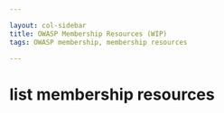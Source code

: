 ```yaml
---

layout: col-sidebar
title: OWASP Membership Resources (WIP)
tags: OWASP membership, membership resources

---
```


# list membership resources
